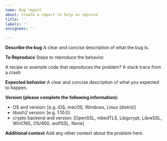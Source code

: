 ```yaml
---
name: Bug report
about: Create a report to help us improve
title: ''
labels: ''
assignees: ''

---
```


**Describe the bug**
A clear and concise description of what the bug is.

**To Reproduce**
Steps to reproduce the behavior.

A recipe or example code that reproduces the problem? A stack trace from a crash

**Expected behavior**
A clear and concise description of what you expected to happen.

**Version (please complete the following information):**
 - OS and version: [e.g. iOS, macOS, Windows, Linux (distro)]
 - libssh2 version: [e.g. 1.10.0]
 - crypto backend and version: [OpenSSL, mbedTLS, Libgcrypt, LibreSSL, WinCNG, OS/400, wolfSSL, None]

**Additional context**
Add any other context about the problem here.
